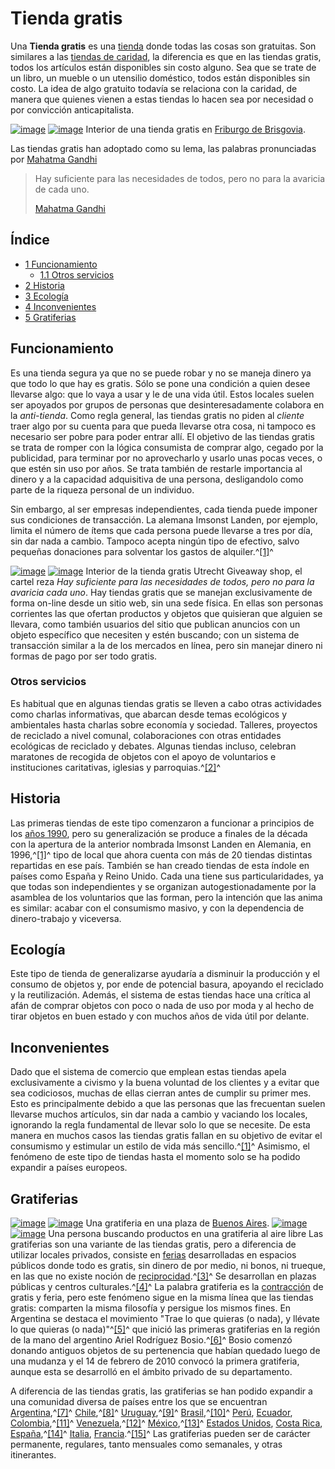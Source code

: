 # Tienda gratis

Una **Tienda gratis** es una [tienda](/wiki/Tienda "Tienda") donde todas las cosas son gratuitas. Son similares a las [tiendas de 
caridad](/w/index.php?title=Tienda_de_caridad&action=edit&redlink=1 "Tienda de caridad (aún no redactado)"), la diferencia es que en 
las tiendas gratis, todos los artículos están disponibles sin costo alguno. Sea que se trate de un libro, un mueble o un utensilio 
doméstico, todos están disponibles sin costo. La idea de algo gratuito todavía se relaciona con la caridad, de manera que quienes 
vienen a estas tiendas lo hacen sea por necesidad o por convicción anticapitalista.

[![image](//upload.wikimedia.org/wikipedia/commons/thumb/d/dd/Umsonstladen_Freiburg.jpg/280px-Umsonstladen_Freiburg.jpg)](/wiki/Archivo:Umsonstladen_Freiburg.jpg) 
[![image](//bits.wikimedia.org/static-1.22wmf3/skins/common/images/magnify-clip.png)](/wiki/Archivo:Umsonstladen_Freiburg.jpg 
"Aumentar") Interior de una tienda gratis en [Friburgo de Brisgovia](/wiki/Friburgo_de_Brisgovia "Friburgo de Brisgovia").

Las tiendas gratis han adoptado como su lema, las palabras pronunciadas por [Mahatma Gandhi](/wiki/Mahatma_Gandhi "Mahatma Gandhi")

> Hay suficiente para las necesidades de todos, pero no para la avaricia de cada uno.
> 
> [Mahatma Gandhi](/wiki/Mahatma_Gandhi "Mahatma Gandhi")

## Índice

-   [1 Funcionamiento](#Funcionamiento)
    -   [1.1 Otros servicios](#Otros_servicios)
-   [2 Historia](#Historia)
-   [3 Ecología](#Ecolog.C3.ADa)
-   [4 Inconvenientes](#Inconvenientes)
-   [5 Gratiferias](#Gratiferias)

## Funcionamiento 

Es una tienda segura ya que no se puede robar y no se maneja dinero ya que todo lo que hay es gratis. Sólo se pone una condición a 
quien desee llevarse algo: que lo vaya a usar y le de una vida útil. Estos locales suelen ser apoyados por grupos de personas que 
desinteresadamente colabora en la *anti-tienda*. Como regla general, las tiendas gratis no piden al *cliente* traer algo por su cuenta 
para que pueda llevarse otra cosa, ni tampoco es necesario ser pobre para poder entrar allí. El objetivo de las tiendas gratis se trata 
de romper con la lógica consumista de comprar algo, cegado por la publicidad, para terminar por no aprovecharlo y usarlo unas pocas 
veces, o que estén sin uso por años. Se trata también de restarle importancia al dinero y a la capacidad adquisitiva de una persona, 
desligandolo como parte de la riqueza personal de un individuo.

Sin embargo, al ser empresas independientes, cada tienda puede imponer sus condiciones de transacción. La alemana Imsonst Landen, por 
ejemplo, limita el número de ítems que cada persona puede llevarse a tres por día, sin dar nada a cambio. Tampoco acepta ningún tipo de 
efectivo, salvo pequeñas donaciones para solventar los gastos de alquiler.^[[1]](#cite_note-soitues-1)^

[![image](//upload.wikimedia.org/wikipedia/commons/thumb/6/6d/Give_away_shop_utrecht_inside.jpg/320px-Give_away_shop_utrecht_inside.jpg)](/wiki/Archivo:Give_away_shop_utrecht_inside.jpg) 
[![image](//bits.wikimedia.org/static-1.22wmf3/skins/common/images/magnify-clip.png)](/wiki/Archivo:Give_away_shop_utrecht_inside.jpg 
"Aumentar") Interior de la tienda gratis Utrecht Giveaway shop, el cartel reza *Hay suficiente para las necesidades de todos, pero no 
para la avaricia cada uno*. Hay tiendas gratis que se manejan exclusivamente de forma on-line desde un sitio web, sin una sede física. 
En ellas son personas corrientes las que ofertan productos y objetos que quisieran que alguien se llevara, como también usuarios del 
sitio que publican anuncios con un objeto específico que necesiten y estén buscando; con un sistema de transacción similar a la de los 
mercados en línea, pero sin manejar dinero ni formas de pago por ser todo gratis.

### Otros servicios 

Es habitual que en algunas tiendas gratis se lleven a cabo otras actividades como charlas informativas, que abarcan desde temas 
ecológicos y ambientales hasta charlas sobre economía y sociedad. Talleres, proyectos de reciclado a nivel comunal, colaboraciones con 
otras entidades ecológicas de reciclado y debates. Algunas tiendas incluso, celebran maratones de recogida de objetos con el apoyo de 
voluntarios e instituciones caritativas, iglesias y parroquias.^[[2]](#cite_note-basurama-2)^

## Historia 

Las primeras tiendas de este tipo comenzaron a funcionar a principios de los [años 1990](/wiki/Años_1990 "Años 1990"), pero su 
generalización se produce a finales de la década con la apertura de la anterior nombrada Imsonst Landen en Alemania, en 
1996,^[[1]](#cite_note-soitues-1)^ tipo de local que ahora cuenta con más de 20 tiendas distintas repartidas en ese país. También se 
han creado tiendas de esta índole en países como España y Reino Unido. Cada una tiene sus particularidades, ya que todas son 
independientes y se organizan autogestionadamente por la asamblea de los voluntarios que las forman, pero la intención que las anima es 
similar: acabar con el consumismo masivo, y con la dependencia de dinero-trabajo y viceversa.

## Ecología 

Este tipo de tienda de generalizarse ayudaría a disminuir la producción y el consumo de objetos y, por ende de potencial basura, 
apoyando el reciclado y la reutilización. Además, el sistema de estas tiendas hace una crítica al afán de comprar objetos con poco o 
nada de uso por moda y al hecho de tirar objetos en buen estado y con muchos años de vida útil por delante.

## Inconvenientes 

Dado que el sistema de comercio que emplean estas tiendas apela exclusivamente a civismo y la buena voluntad de los clientes y a evitar 
que sea codiciosos, muchas de ellas cierran antes de cumplir su primer mes. Esto es principalmente debido a que las personas que las 
frecuentan suelen llevarse muchos artículos, sin dar nada a cambio y vaciando los locales, ignorando la regla fundamental de llevar 
solo lo que se necesite. De esta manera en muchos casos las tiendas gratis fallan en su objetivo de evitar el consumismo y estimular un 
estilo de vida más sencillo.^[[1]](#cite_note-soitues-1)^ Asimismo, el fenómeno de este tipo de tiendas hasta el momento solo se ha 
podido expandir a países europeos.

## Gratiferias 

[![image](//upload.wikimedia.org/wikipedia/commons/thumb/0/0f/Gratiferia1.jpg/220px-Gratiferia1.jpg)](/wiki/Archivo:Gratiferia1.jpg) 
[![image](//bits.wikimedia.org/static-1.22wmf3/skins/common/images/magnify-clip.png)](/wiki/Archivo:Gratiferia1.jpg "Aumentar") Una 
gratiferia en una plaza de [Buenos Aires](/wiki/Buenos_Aires "Buenos Aires"). 
[![image](//upload.wikimedia.org/wikipedia/commons/thumb/e/ea/Gratiferia3.jpg/220px-Gratiferia3.jpg)](/wiki/Archivo:Gratiferia3.jpg) 
[![image](//bits.wikimedia.org/static-1.22wmf3/skins/common/images/magnify-clip.png)](/wiki/Archivo:Gratiferia3.jpg "Aumentar") Una 
persona buscando productos en una gratiferia al aire libre Las gratiferias son una variante de las tiendas gratis, pero a diferencia de 
utilizar locales privados, consiste en [ferias](/wiki/Ferias "Ferias") desarrolladas en espacios públicos donde todo es gratis, sin 
dinero de por medio, ni bonos, ni trueque, en las que no existe noción de [reciprocidad](/wiki/Reciprocidad 
"Reciprocidad").^[[3]](#cite_note-3)^ Se desarrollan en plazas públicas y centros culturales.^[[4]](#cite_note-4)^ La palabra 
gratiferia es la [contracción](/wiki/Contracción_(gramática) "Contracción (gramática)") de gratis y feria, pero este fenómeno sigue en 
la misma línea que las tiendas gratis: comparten la misma filosofía y persigue los mismos fines. En Argentina se destaca el movimiento 
"Trae lo que quieras (o nada), y llévate lo que quieras (o nada)"^[[5]](#cite_note-5)^ que inició las primeras gratiferias en la región 
de la mano del argentino Ariel Rodríguez Bosio.^[[6]](#cite_note-6)^ Bosio comenzó donando antiguos objetos de su pertenencia que 
habían quedado luego de una mudanza y el 14 de febrero de 2010 convocó la primera gratiferia, aunque esta se desarrolló en el ámbito 
privado de su departamento.

A diferencia de las tiendas gratis, las gratiferias se han podido expandir a una comunidad diversa de países entre los que se 
encuentran [Argentina](/wiki/Argentina "Argentina"),^[[7]](#cite_note-7)^ [Chile](/wiki/Chile "Chile"),^[[8]](#cite_note-8)^ 
[Uruguay](/wiki/Uruguay "Uruguay"),^[[9]](#cite_note-9)^ [Brasil](/wiki/Brasil "Brasil"),^[[10]](#cite_note-10)^ [Perú](/wiki/Perú 
"Perú"), [Ecuador](/wiki/Ecuador "Ecuador"), [Colombia](/wiki/Colombia "Colombia"),^[[11]](#cite_note-11)^ [Venezuela](/wiki/Venezuela 
"Venezuela"),^[[12]](#cite_note-12)^ [México](/wiki/México "México"),^[[13]](#cite_note-13)^ [Estados Unidos](/wiki/Estados_Unidos 
"Estados Unidos"), [Costa Rica](/wiki/Costa_Rica "Costa Rica"), [España](/wiki/España "España"),^[[14]](#cite_note-14)^ 
[Italia](/wiki/Italia "Italia"), [Francia](/wiki/Francia "Francia").^[[15]](#cite_note-15)^ Las gratiferias pueden ser de carácter 
permanente, regulares, tanto mensuales como semanales, y otras itinerantes.
